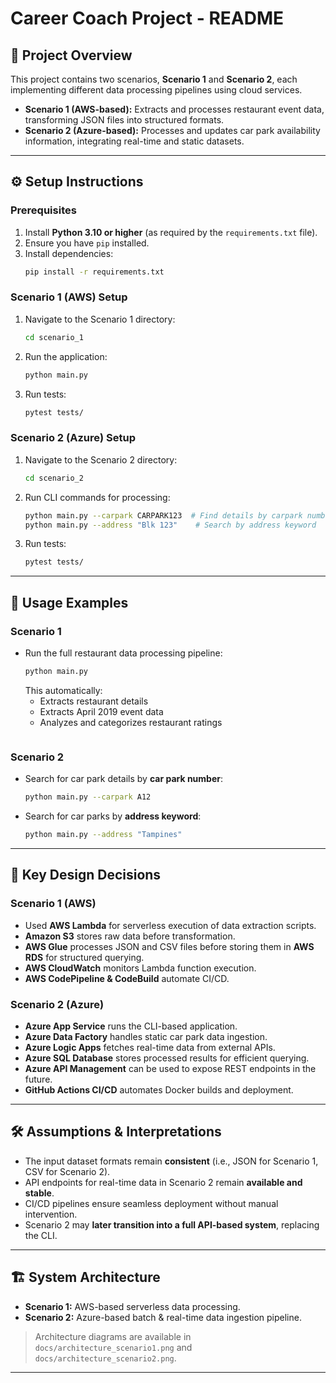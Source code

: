 # Career Coach Project - README

## 🚀 Project Overview

This project contains two scenarios, **Scenario 1** and **Scenario 2**, each implementing different data processing pipelines using cloud services.

- **Scenario 1 (AWS-based):** Extracts and processes restaurant event data, transforming JSON files into structured formats.
- **Scenario 2 (Azure-based):** Processes and updates car park availability information, integrating real-time and static datasets.

---

## ⚙️ Setup Instructions

### **Prerequisites**

1. Install **Python 3.10 or higher** (as required by the `requirements.txt` file).
2. Ensure you have `pip` installed.
3. Install dependencies:
   ```sh
   pip install -r requirements.txt
   ```

### **Scenario 1 (AWS) Setup**

1. Navigate to the Scenario 1 directory:
   ```sh
   cd scenario_1
   ```
2. Run the application:
   ```sh
   python main.py
   ```
3. Run tests:
   ```sh
   pytest tests/
   ```

### **Scenario 2 (Azure) Setup**

1. Navigate to the Scenario 2 directory:
   ```sh
   cd scenario_2
   ```
2. Run CLI commands for processing:
   ```sh
   python main.py --carpark CARPARK123  # Find details by carpark number
   python main.py --address "Blk 123"    # Search by address keyword
   ```
3. Run tests:
   ```sh
   pytest tests/
   ```

---

## 📌 Usage Examples

### **Scenario 1**

- Run the full restaurant data processing pipeline:
  ```sh
  python main.py
  ```
  This automatically:
  - Extracts restaurant details
  - Extracts April 2019 event data
  - Analyzes and categorizes restaurant ratings
  ```

### **Scenario 2**

- Search for car park details by **car park number**:
  ```sh
  python main.py --carpark A12
  ```
- Search for car parks by **address keyword**:
  ```sh
  python main.py --address "Tampines"
  ```

---

## 🔑 Key Design Decisions

### **Scenario 1 (AWS)**

- Used **AWS Lambda** for serverless execution of data extraction scripts.
- **Amazon S3** stores raw data before transformation.
- **AWS Glue** processes JSON and CSV files before storing them in **AWS RDS** for structured querying.
- **AWS CloudWatch** monitors Lambda function execution.
- **AWS CodePipeline & CodeBuild** automate CI/CD.

### **Scenario 2 (Azure)**

- **Azure App Service** runs the CLI-based application.
- **Azure Data Factory** handles static car park data ingestion.
- **Azure Logic Apps** fetches real-time data from external APIs.
- **Azure SQL Database** stores processed results for efficient querying.
- **Azure API Management** can be used to expose REST endpoints in the future.
- **GitHub Actions CI/CD** automates Docker builds and deployment.

---

## 🛠 Assumptions & Interpretations

- The input dataset formats remain **consistent** (i.e., JSON for Scenario 1, CSV for Scenario 2).
- API endpoints for real-time data in Scenario 2 remain **available and stable**.
- CI/CD pipelines ensure seamless deployment without manual intervention.
- Scenario 2 may **later transition into a full API-based system**, replacing the CLI.

---

## 🏗 System Architecture

- **Scenario 1:** AWS-based serverless data processing.
- **Scenario 2:** Azure-based batch & real-time data ingestion pipeline.

> Architecture diagrams are available in `docs/architecture_scenario1.png` and `docs/architecture_scenario2.png`.

---


